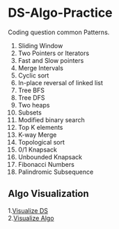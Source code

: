 # DS-Algo-Practice

Coding question common Patterns.

1. Sliding Window
2. Two Pointers or Iterators
3. Fast and Slow pointers
4. Merge Intervals
5. Cyclic sort
6. In-place reversal of linked list
7. Tree BFS
8. Tree DFS
9. Two heaps
10. Subsets
11. Modified binary search
12. Top K elements
13. K-way Merge
14. Topological sort
15. 0/1 Knapsack
16. Unbounded Knapsack
17. Fibonacci Numbers
18. Palindromic Subsequence

## Algo Visualization ##

1.[Visualize DS](https://visualgo.net/en) <br/>
2.[Visualize Algo](https://algorithm-visualizer.org/) <br/>






